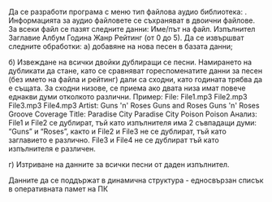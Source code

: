 Да се разработи програма с меню тип файлова аудио библиотека: . Информацията за аудио файловете се съхраняват в двоични файлове. За всеки файл се пазят следните данни:
 Име/път на файл.
 Изпълнител 
 Заглавие 
 Албум 
 Година 
 Жанр 
 Рейтинг (от 0 до 5). 
Да се извършват следните обработки:
 а) добавяне на нова песен в базата данни;

 б) Извеждане на всички двойки дублиращи се песни. Намирането на дубликати да стане, като се сравняват гореспоменатите данни за песен (без името на файла и рейтинг) дали са сходни, като годината трябва да е същата.
    За сходни низове, се приема ако двата низа имат повече еднакви думи отколкото различни. Пример: File: File1.mp3 File2.mp3  File3.mp3 File4.mp3 Artist:  Guns 'n' Roses Guns and Roses Guns 'n' Roses Groove Coverage Title:  Paradise         City Paradise City Poison Poison 
    Анализ: File1 и File2 се дублират, тъй като изпълнителя има 2 съвпадащи думи: “Guns” и “Roses”, както и  File2 и File3 не се дублират, тъй като заглавието е различно.
    File3 и File4  не се дублират тъй като изпълнителя е различен.
    
 г) Изтриване на данните за всички песни от даден изпълнител.
 
 Данните да се поддържат в динамична структура - едносвързан списък в оперативната памет на ПК
